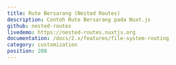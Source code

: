 ```yaml
---
title: Rute Bersarang (Nested Routes)
description: Contoh Rute Bersarang pada Nuxt.js
github: nested-routes
livedemo: https://nested-routes.nuxtjs.org
documentation: /docs/2.x/features/file-system-routing
category: customization
position: 208
---
```

